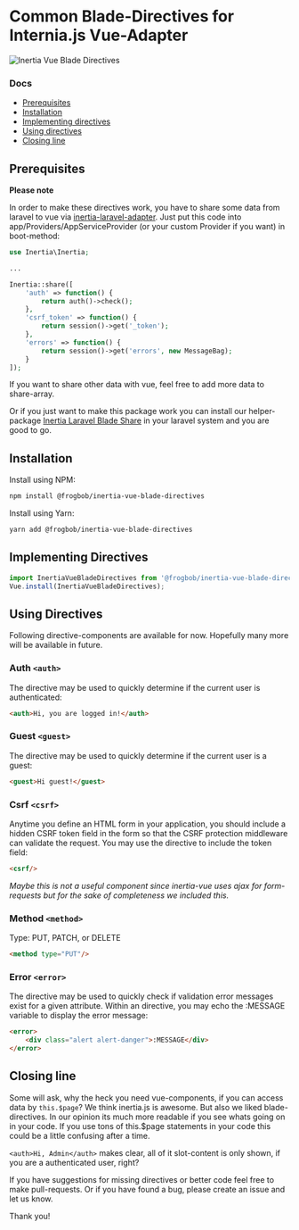 # Common Blade-Directives for Internia.js Vue-Adapter

![Inertia Vue Blade Directives](http://api.devbar.ultrabold.de/github?text=Inertia.js%20Vue%20Blade-Directives)

### Docs

* [Prerequisites](#prerequisites)
* [Installation](#installation)
* [Implementing directives](#implementing-directives)
* [Using directives](#using-directives)
* [Closing line](#closing-line)

## Prerequisites

**Please note**

In order to make these directives work, you have to share some data from laravel to vue via [inertia-laravel-adapter]().
Just put this code into app/Providers/AppServiceProvider (or your custom Provider if you want) in boot-method:

~~~php
use Inertia\Inertia;

...

Inertia::share([
    'auth' => function() {
        return auth()->check();
    },
    'csrf_token' => function() {
        return session()->get('_token');
    },
    'errors' => function() {
        return session()->get('errors', new MessageBag);
    }
]);

~~~

If you want to share other data with vue, feel free to add more data to share-array.

Or if you just want to make this package work you can install our helper-package [Inertia Laravel Blade Share](https://github.com/frogbob/inertia-laravel-blade-share) in your laravel system and you are good to go.

## Installation

Install using NPM:

~~~sh
npm install @frogbob/inertia-vue-blade-directives
~~~

Install using Yarn:

~~~sh
yarn add @frogbob/inertia-vue-blade-directives
~~~

## Implementing Directives

~~~js
import InertiaVueBladeDirectives from '@frogbob/inertia-vue-blade-directives'
Vue.install(InertiaVueBladeDirectives);
~~~

## Using Directives

Following directive-components are available for now.
Hopefully many more will be available in future.

### Auth `<auth>`
The <auth> directive may be used to quickly determine if the current user is authenticated:

~~~html
<auth>Hi, you are logged in!</auth>
~~~


### Guest `<guest>`
The <guest> directive may be used to quickly determine if the current user is a guest:
~~~html
<guest>Hi guest!</guest>
~~~

### Csrf `<csrf>`
Anytime you define an HTML form in your application, you should include a hidden CSRF token field in the form so that 
the CSRF protection middleware can validate the request. You may use the <csrf> directive to include the token field:
~~~html
<csrf/>
~~~
*Maybe this is not a useful component since inertia-vue uses ajax for form-requests but for the sake of completeness we included this.*

### Method `<method>`
Type: PUT, PATCH, or DELETE
~~~html
<method type="PUT"/>
~~~

### Error `<error>`
The <error> directive may be used to quickly check if validation error messages exist for a given attribute.
Within an <error> directive, you may echo the :MESSAGE variable to display the error message:
~~~html
<error>
    <div class="alert alert-danger">:MESSAGE</div>
</error>
~~~

## Closing line
Some will ask, why the heck you need vue-components, if you can access data by ```this.$page```?
We think inertia.js is awesome. But also we liked blade-directives.
In our opinion its much more readable if you see whats going on in your code. If you use tons of this.$page statements in your code this could be a little confusing after a time.

```<auth>Hi, Admin</auth>``` makes clear, all of it slot-content is only shown, if you are a authenticated user, right?

If you have suggestions for missing directives or better code feel free to make pull-requests. Or if you have found a bug, please create an issue and let us know.

Thank you!
